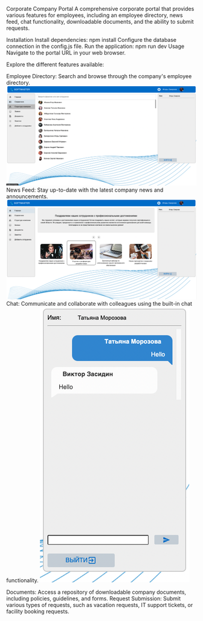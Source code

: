 Corporate Company Portal
A comprehensive corporate portal that provides various features for employees, including an employee directory, news feed, chat functionality, downloadable documents, and the ability to submit requests.

Installation
Install dependencies: npm install
Configure the database connection in the config.js file.
Run the application: npm run dev
Usage
Navigate to the portal URL in your web browser.


Explore the different features available:

Employee Directory: Search and browse through the company's employee directory.
![Employee Directory: Search and browse through the company's employee directory.](screenshots/handbook.png)
News Feed: Stay up-to-date with the latest company news and announcements.
![News Feed: Stay up-to-date with the latest company news and announcements.](screenshots/news.png)
Chat: Communicate and collaborate with colleagues using the built-in chat functionality.
![Chat: Communicate and collaborate with colleagues using the built-in chat functionality.](screenshots/chat.png)

Documents: Access a repository of downloadable company documents, including policies, guidelines, and forms.
Request Submission: Submit various types of requests, such as vacation requests, IT support tickets, or facility booking requests.
